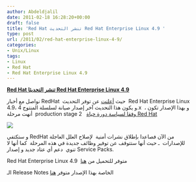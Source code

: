 ```yaml
---
author: Abdeldjalil
date: 2011-02-18 16:28:20+00:00
draft: false
title: 'Red Hat تنشر التحديث Red Hat Enterprise Linux 4.9 '
type: post
url: /2011/02/red-hat-enterprise-linux-4-9/
categories:
- Unix/Linux
tags:
- Linux
- Red Hat
- Red Hat Enterprise Linux 4.9
---
```


**[Red Hat تنشر التحديثا Red Hat Enterprise Linux 4.9](https://www.it-scoop.com/2011/02/red-hat-enterprise-linux-4-9/ )**


نواصل مع أخبار RedHat  حيث [أعلنت](https://www.redhat.com/archives/nahant-list/2011-February/msg00001.html) عن توفر التحديث  Red Hat Enterprise Linux 4.9، و يكون هذا التحديث آخر إصدار صيانة لسلسلة المنتوج 4.x  ، و بهذا الإصدار تكون أنهت مرحلة  production stage 2   [وفقا لسياسة دورة حياة Red Hat ](https://access.redhat.com/support/policy/updates/errata/)


[![](https://www.it-scoop.com/wp-content/uploads/2011/02/redhat-logo21.jpeg )
](https://www.it-scoop.com/2011/02/red-hat-enterprise-linux-4-9/ )


و ستكتفي RedHat من الآن فصاعدا بإطلاق نشرات أمنية  لإصلاح العلل العاجلة للإصدارات  ـ حيث أنها ستتوقف عن توفير وظائف جديدة في هذه المرحلة  كما أنها لا تنوي  دعم أي عتاد جديد و إصدار Service Packs.

Red Hat Enterprise Linux 4.9  متوفر للتحميل من [هنا](https://rhn.redhat.com/)

الـ Release Notes الخاصة بهذا الإصدار متوفر [هنا](http://docs.redhat.com/docs/en-US/Red_Hat_Enterprise_Linux/4/html/4.9_Release_Notes/index.html)
